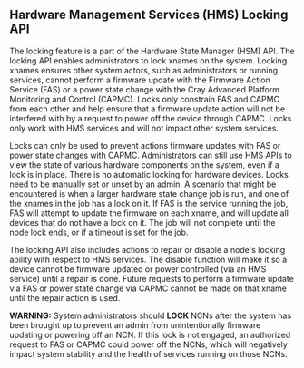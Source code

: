 ## Hardware Management Services \(HMS\) Locking API

The locking feature is a part of the Hardware State Manager \(HSM\) API. The locking API enables administrators to lock xnames on the system. Locking xnames ensures other system actors, such as administrators or running services, cannot perform a firmware update with the Firmware Action Service \(FAS\) or a power state change with the Cray Advanced Platform Monitoring and Control \(CAPMC\). Locks only constrain FAS and CAPMC from each other and help ensure that a firmware update action will not be interfered with by a request to power off the device through CAPMC. Locks only work with HMS services and will not impact other system services.

Locks can only be used to prevent actions firmware updates with FAS or power state changes with CAPMC. Administrators can still use HMS APIs to view the state of various hardware components on the system, even if a lock is in place. There is no automatic locking for hardware devices. Locks need to be manually set or unset by an admin. A scenario that might be encountered is when a larger hardware state change job is run, and one of the xnames in the job has a lock on it. If FAS is the service running the job, FAS will attempt to update the firmware on each xname, and will update all devices that do not have a lock on it. The job will not complete until the node lock ends, or if a timeout is set for the job.

The locking API also includes actions to repair or disable a node's locking ability with respect to HMS services. The disable function will make it so a device cannot be firmware updated or power controlled \(via an HMS service\) until a repair is done. Future requests to perform a firmware update via FAS or power state change via CAPMC cannot be made on that xname until the repair action is used.

**WARNING:** System administrators should **LOCK** NCNs after the system has been brought up to prevent an admin from unintentionally firmware updating or powering off an NCN. If this lock is not engaged, an authorized request to FAS or CAPMC could power off the NCNs, which will negatively impact system stability and the health of services running on those NCNs.


